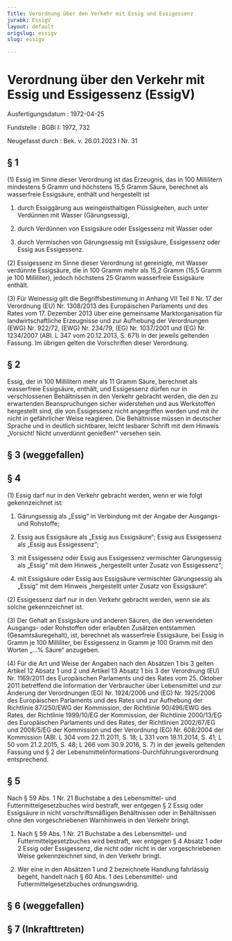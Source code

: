 ```yaml
---
Title: Verordnung über den Verkehr mit Essig und Essigessenz
jurabk: EssigV
layout: default
origslug: essigv
slug: essigv

---
```


# Verordnung über den Verkehr mit Essig und Essigessenz (EssigV)

Ausfertigungsdatum
:   1972-04-25

Fundstelle
:   BGBl I: 1972, 732

Neugefasst durch
:   Bek. v. 26.01.2023 I Nr. 31


## § 1

(1) Essig im Sinne dieser Verordnung ist das Erzeugnis, das in 100 Millilitern mindestens 5 Gramm und höchstens 15,5 Gramm Säure, berechnet als wasserfreie Essigsäure, enthält und hergestellt ist

1.  durch Essiggärung aus weingeisthaltigen Flüssigkeiten, auch unter Verdünnen mit Wasser (Gärungsessig),


2.  durch Verdünnen von Essigsäure oder Essigessenz mit Wasser oder


3.  durch Vermischen von Gärungsessig mit Essigsäure, Essigessenz oder Essig aus Essigessenz.




(2) Essigessenz im Sinne dieser Verordnung ist gereinigte, mit Wasser verdünnte Essigsäure, die in 100 Gramm mehr als 15,2 Gramm (15,5 Gramm je 100 Milliliter), jedoch höchstens 25 Gramm wasserfreie Essigsäure enthält.

(3) Für Weinessig gilt die Begriffsbestimmung in Anhang VII Teil II Nr. 17 der Verordnung (EU) Nr. 1308/2013 des Europäischen Parlaments und des Rates vom 17. Dezember 2013 über eine gemeinsame Marktorganisation für landwirtschaftliche Erzeugnisse und zur Aufhebung der Verordnungen (EWG) Nr. 922/72, (EWG) Nr. 234/79, (EG) Nr. 1037/2001 und (EG) Nr. 1234/2007 (ABl. L 347 vom 20.12.2013, S. 671) in der jeweils geltenden Fassung. Im übrigen gelten die Vorschriften dieser Verordnung.


## § 2

Essig, der in 100 Millilitern mehr als 11 Gramm Säure, berechnet als wasserfreie Essigsäure, enthält, und Essigessenz dürfen nur in verschlossenen Behältnissen in den Verkehr gebracht werden, die den zu erwartenden Beanspruchungen sicher widerstehen und aus Werkstoffen hergestellt sind, die von Essigessenz nicht angegriffen werden und mit ihr nicht in gefährlicher Weise reagieren. Die Behältnisse müssen in deutscher Sprache und in deutlich sichtbarer, leicht lesbarer Schrift mit dem Hinweis „Vorsicht! Nicht unverdünnt genießen!“ versehen sein.


## § 3 (weggefallen)



## § 4

(1) Essig darf nur in den Verkehr gebracht werden, wenn er wie folgt gekennzeichnet ist:

1.  Gärungsessig als „Essig“ in Verbindung mit der Angabe der Ausgangs- und Rohstoffe;


2.  Essig aus Essigsäure als „Essig aus Essigsäure“; Essig aus Essigessenz als „Essig aus Essigessenz“;


3.  mit Essigessenz oder Essig aus Essigessenz vermischter Gärungsessig als „Essig“ mit dem Hinweis „hergestellt unter Zusatz von Essigessenz“;


4.  mit Essigsäure oder Essig aus Essigsäure vermischter Gärungsessig als „Essig“ mit dem Hinweis „hergestellt unter Zusatz von Essigsäure“.




(2) Essigessenz darf nur in den Verkehr gebracht werden, wenn sie als solche gekennzeichnet ist.

(3) Der Gehalt an Essigsäure und anderen Säuren, die den verwendeten Ausgangs- oder Rohstoffen oder erlaubten Zusätzen entstammen (Gesamtsäuregehalt), ist, berechnet als wasserfreie Essigsäure, bei Essig in Gramm je 100 Milliliter, bei Essigessenz in Gramm je 100 Gramm mit den Worten „…% Säure“ anzugeben.

(4) Für die Art und Weise der Angaben nach den Absätzen 1 bis 3 gelten Artikel 12 Absatz 1 und 2 und Artikel 13 Absatz 1 bis 3 der Verordnung (EU) Nr. 1169/2011 des Europäischen Parlaments und des Rates vom 25. Oktober 2011 betreffend die Information der Verbraucher über Lebensmittel und zur Änderung der Verordnungen (EG) Nr. 1924/2006 und (EG) Nr. 1925/2006 des Europäischen Parlaments und des Rates und zur Aufhebung der Richtlinie 87/250/EWG der Kommission, der Richtlinie 90/496/EWG des Rates, der Richtlinie 1999/10/EG der Kommission, der Richtlinie 2000/13/EG des Europäischen Parlaments und des Rates, der Richtlinien 2002/67/EG und 2008/5/EG der Kommission und der Verordnung (EG) Nr. 608/2004 der Kommission (ABl. L 304 vom 22.11.2011, S. 18; L 331 vom 18.11.2014, S. 41; L 50 vom 21.2.2015, S. 48; L 266 vom 30.9.2016, S. 7) in der jeweils geltenden Fassung und § 2 der Lebensmittelinformations-Durchführungsverordnung entsprechend.


## § 5

Nach § 59 Abs. 1 Nr. 21 Buchstabe a des Lebensmittel- und Futtermittelgesetzbuches wird bestraft, wer entgegen § 2 Essig oder Essigsäure in nicht vorschriftsmäßigen Behältnissen oder in Behältnissen ohne den vorgeschriebenen Warnhinweis in den Verkehr bringt.

1.  Nach § 59 Abs. 1 Nr. 21 Buchstabe a des Lebensmittel- und Futtermittelgesetzbuches wird bestraft, wer entgegen § 4 Absatz 1 oder 2 Essig oder Essigessenz, die nicht oder nicht in der vorgeschriebenen Weise gekennzeichnet sind, in den Verkehr bringt.


2.  Wer eine in den Absätzen 1 und 2 bezeichnete Handlung fahrlässig begeht, handelt nach § 60 Abs. 1 des Lebensmittel- und Futtermittelgesetzbuches ordnungswidrig.





## § 6 (weggefallen)



## § 7 (Inkrafttreten)


